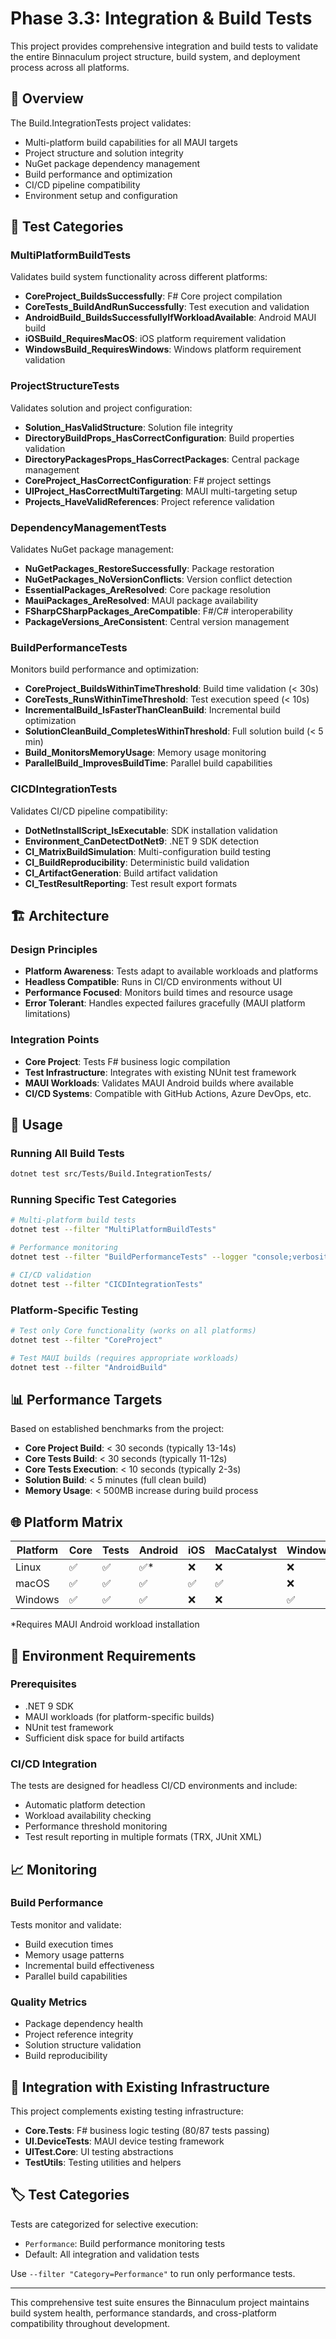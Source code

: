 # Phase 3.3: Integration & Build Tests

This project provides comprehensive integration and build tests to validate the entire Binnaculum project structure, build system, and deployment process across all platforms.

## 🎯 Overview

The Build.IntegrationTests project validates:
- Multi-platform build capabilities for all MAUI targets
- Project structure and solution integrity
- NuGet package dependency management
- Build performance and optimization
- CI/CD pipeline compatibility
- Environment setup and configuration

## 🧪 Test Categories

### MultiPlatformBuildTests
Validates build system functionality across different platforms:
- **CoreProject_BuildsSuccessfully**: F# Core project compilation
- **CoreTests_BuildAndRunSuccessfully**: Test execution and validation
- **AndroidBuild_BuildsSuccessfullyIfWorkloadAvailable**: Android MAUI build
- **iOSBuild_RequiresMacOS**: iOS platform requirement validation
- **WindowsBuild_RequiresWindows**: Windows platform requirement validation

### ProjectStructureTests
Validates solution and project configuration:
- **Solution_HasValidStructure**: Solution file integrity
- **DirectoryBuildProps_HasCorrectConfiguration**: Build properties validation
- **DirectoryPackagesProps_HasCorrectPackages**: Central package management
- **CoreProject_HasCorrectConfiguration**: F# project settings
- **UIProject_HasCorrectMultiTargeting**: MAUI multi-targeting setup
- **Projects_HaveValidReferences**: Project reference validation

### DependencyManagementTests
Validates NuGet package management:
- **NuGetPackages_RestoreSuccessfully**: Package restoration
- **NuGetPackages_NoVersionConflicts**: Version conflict detection
- **EssentialPackages_AreResolved**: Core package resolution
- **MauiPackages_AreResolved**: MAUI package availability
- **FSharpCSharpPackages_AreCompatible**: F#/C# interoperability
- **PackageVersions_AreConsistent**: Central version management

### BuildPerformanceTests
Monitors build performance and optimization:
- **CoreProject_BuildsWithinTimeThreshold**: Build time validation (< 30s)
- **CoreTests_RunsWithinTimeThreshold**: Test execution speed (< 10s)
- **IncrementalBuild_IsFasterThanCleanBuild**: Incremental build optimization
- **SolutionCleanBuild_CompletesWithinThreshold**: Full solution build (< 5 min)
- **Build_MonitorsMemoryUsage**: Memory usage monitoring
- **ParallelBuild_ImprovesBuildTime**: Parallel build capabilities

### CICDIntegrationTests
Validates CI/CD pipeline compatibility:
- **DotNetInstallScript_IsExecutable**: SDK installation validation
- **Environment_CanDetectDotNet9**: .NET 9 SDK detection
- **CI_MatrixBuildSimulation**: Multi-configuration build testing
- **CI_BuildReproducibility**: Deterministic build validation
- **CI_ArtifactGeneration**: Build artifact validation
- **CI_TestResultReporting**: Test result export formats

## 🏗️ Architecture

### Design Principles
- **Platform Awareness**: Tests adapt to available workloads and platforms
- **Headless Compatible**: Runs in CI/CD environments without UI
- **Performance Focused**: Monitors build times and resource usage
- **Error Tolerant**: Handles expected failures gracefully (MAUI platform limitations)

### Integration Points
- **Core Project**: Tests F# business logic compilation
- **Test Infrastructure**: Integrates with existing NUnit test framework
- **MAUI Workloads**: Validates MAUI Android builds where available
- **CI/CD Systems**: Compatible with GitHub Actions, Azure DevOps, etc.

## 🚀 Usage

### Running All Build Tests
```bash
dotnet test src/Tests/Build.IntegrationTests/
```

### Running Specific Test Categories
```bash
# Multi-platform build tests
dotnet test --filter "MultiPlatformBuildTests"

# Performance monitoring
dotnet test --filter "BuildPerformanceTests" --logger "console;verbosity=detailed"

# CI/CD validation
dotnet test --filter "CICDIntegrationTests"
```

### Platform-Specific Testing
```bash
# Test only Core functionality (works on all platforms)
dotnet test --filter "CoreProject"

# Test MAUI builds (requires appropriate workloads)
dotnet test --filter "AndroidBuild"
```

## 📊 Performance Targets

Based on established benchmarks from the project:
- **Core Project Build**: < 30 seconds (typically 13-14s)
- **Core Tests Build**: < 30 seconds (typically 11-12s) 
- **Core Tests Execution**: < 10 seconds (typically 2-3s)
- **Solution Build**: < 5 minutes (full clean build)
- **Memory Usage**: < 500MB increase during build process

## 🌐 Platform Matrix

| Platform | Core | Tests | Android | iOS | MacCatalyst | Windows |
|----------|------|-------|---------|-----|-------------|---------|
| Linux    | ✅   | ✅    | ✅*     | ❌  | ❌          | ❌      |
| macOS    | ✅   | ✅    | ✅      | ✅  | ✅          | ❌      |
| Windows  | ✅   | ✅    | ✅      | ❌  | ❌          | ✅      |

*Requires MAUI Android workload installation

## 🔧 Environment Requirements

### Prerequisites
- .NET 9 SDK
- MAUI workloads (for platform-specific builds)
- NUnit test framework
- Sufficient disk space for build artifacts

### CI/CD Integration
The tests are designed for headless CI/CD environments and include:
- Automatic platform detection
- Workload availability checking
- Performance threshold monitoring
- Test result reporting in multiple formats (TRX, JUnit XML)

## 📈 Monitoring

### Build Performance
Tests monitor and validate:
- Build execution times
- Memory usage patterns  
- Incremental build effectiveness
- Parallel build capabilities

### Quality Metrics
- Package dependency health
- Project reference integrity
- Solution structure validation
- Build reproducibility

## 🎯 Integration with Existing Infrastructure

This project complements existing testing infrastructure:
- **Core.Tests**: F# business logic testing (80/87 tests passing)
- **UI.DeviceTests**: MAUI device testing framework
- **UITest.Core**: UI testing abstractions
- **TestUtils**: Testing utilities and helpers

## 🏷️ Test Categories

Tests are categorized for selective execution:
- `Performance`: Build performance monitoring tests
- Default: All integration and validation tests

Use `--filter "Category=Performance"` to run only performance tests.

---

This comprehensive test suite ensures the Binnaculum project maintains build system health, performance standards, and cross-platform compatibility throughout development.
